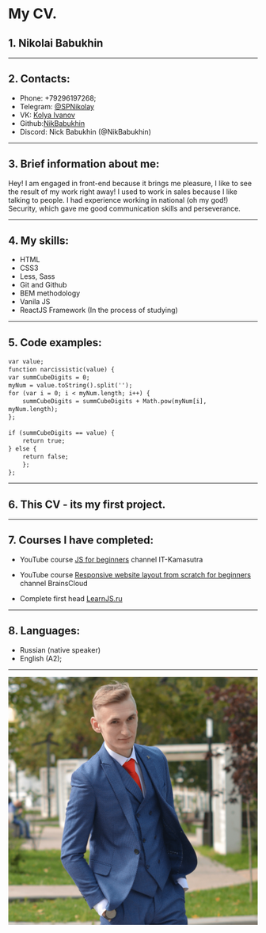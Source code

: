 # My CV.

## 1. **Nikolai Babukhin**

---

## 2. **Contacts**:

- Phone: +79296197268;
- Telegram: [@SPNikolay](https://t.me/SPNikolay "Telegram")
- VK: [Kolya Ivanov](https://vk.com/6opsh25 "VK")
- Github:[NikBabukhin](https://github.com/NikBabukhin "GitHub")
- Discord: Nick Babukhin (@NikBabukhin)

---

## 3. **Brief information about me:**

Hey! I am engaged in front-end because it brings me pleasure, I like to see the result of my work right away!
I used to work in sales because I like talking to people. I had experience working in national (oh my god!) Security, which gave me good communication skills and perseverance.

---

## 4. **My skills:**

- HTML
- CSS3
- Less, Sass
- Git and Github
- BEM methodology
- Vanila JS
- ReactJS Framework (In the process of studying)

---

## 5. **Code examples:**

```
var value;
function narcissistic(value) {
var summCubeDigits = 0;
myNum = value.toString().split('');
for (var i = 0; i < myNum.length; i++) {
    summCubeDigits = summCubeDigits + Math.pow(myNum[i], myNum.length);
};

if (summCubeDigits == value) {
    return true;
} else {
    return false;
    };
};
```

---

## 6. **This CV - its my first project.**

---

## 7. **Courses I have completed:**

- YouTube course [JS for beginners](https://www.youtube.com/playlist?list=PLcvhF2Wqh7DPD5sRK3lw4bjBsKdgY2bPi) channel IT-Kamasutra
- YouTube course [Responsive website layout from scratch for beginners](https://www.youtube.com/playlist?list=PLoq3Accf02PVdUqjqPdWMG4HbEZXlhICW) channel BrainsCloud

- Complete first head [LearnJS.ru](https://learn.javascript.ru/)

---

## 8. **Languages:**

- Russian (native speaker)
- English (A2);

---

![myPhoto](myPhoto.png)
